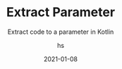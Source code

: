 ---
date: 2021-01-08
title: Extract Parameter
technologies: [kotlin]
topics: [refactoring]
author: hs
subtitle: Extract code to a parameter in Kotlin
thumbnail: ./thumbnail.png
cardThumbnail: ./card.png
shortVideo:
  poster: ./tip.png
  url: https://youtu.be/qRruPW6h2vc
leadin: |
  Highlight the code you want to extract to a field and press **⌥⌘P** (macOS), or **Ctrl+Alt+P** (Windows/Linux), to extract it.
 
  Extracting parameters can be useful in improving the readability of your code.
---